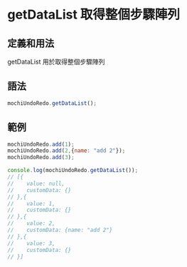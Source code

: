 # getDataList 取得整個步驟陣列

## 定義和用法

getDataList 用於取得整個步驟陣列

## 語法

```javascript
mochiUndoRedo.getDataList();
```

## 範例

```javascript
mochiUndoRedo.add(1);
mochiUndoRedo.add(2,{name: "add 2"});
mochiUndoRedo.add(3);

console.log(mochiUndoRedo.getDataList());
// [{
//    value: null,
//    customData: {}
// },{
//    value: 1,
//    customData: {}
// },{
//    value: 2,
//    customData: {name: "add 2"}
// },{
//    value: 3,
//    customData: {}
// }]
```
